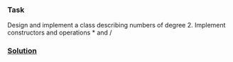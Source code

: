 <h3>Task</h3>
<p>Design and implement a class describing numbers of degree 2. Implement constructors and operations * and /</p>
<h3><a href = "https://github.com/annchous/ITMOProgrammingCPP/blob/master/edgeTest/main.cpp">Solution</a></h3>
